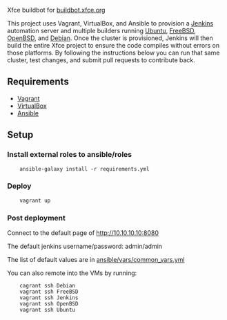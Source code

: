 Xfce buildbot for [buildbot.xfce.org](http://buildbot.xfce.org)

This project uses Vagrant, VirtualBox, and Ansible to provision a [Jenkins](https://jenkins.io/doc/) automation server and multiple builders running [Ubuntu](https://www.ubuntu.com/), [FreeBSD](https://www.freebsd.org/), [OpenBSD](https://www.openbsd.org/), and [Debian](https://www.debian.org/). Once the cluster is provisioned, Jenkins will then build the entire Xfce project to ensure the code compiles without errors on those platforms. By following the instructions below you can run that same cluster, test changes, and submit pull requests to contribute back.

## Requirements

- [Vagrant](https://www.vagrantup.com/intro/index.html)
- [VirtualBox](https://www.virtualbox.org/manual/ch01.html)
- [Ansible](https://www.ansible.com/how-ansible-works)

## Setup

### Install external roles to ansible/roles
```
    ansible-galaxy install -r requirements.yml
```
### Deploy
```
    vagrant up
```
### Post deployment

Connect to the default page of http://10.10.10.10:8080

The default jenkins username/password: admin/admin

The list of default values are in [ansible/vars/common_vars.yml](./ansible/vars/common_vars.yml)

You can also remote into the VMs by running:
```
    cagrant ssh Debian
    vagrant ssh FreeBSD
    vagrant ssh Jenkins
    vagrant ssh OpenBSD
    vagrant ssh Ubuntu
```
